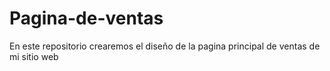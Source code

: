 # Pagina-de-ventas
En este repositorio crearemos el diseño de la pagina principal de ventas de mi sitio web
